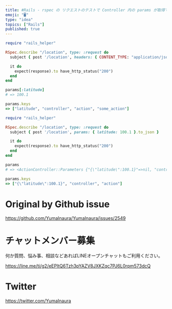 ```yaml
---
title: #Rails - rspec の リクエストのテストで Controller 内の params が取得できない -> CONTENT_TY
emoji: "🖥"
type: "idea"
topics: ["Rails"]
published: true
---
```


```rb
require "rails_helper"

RSpec.describe "/location", type: :request do
  subject { post '/location', headers: { CONTENT_TYPE: "application/json" }, params: { latitude: 100.1 }.to_json }

  it do
    expect(response).to have_http_status("200")
  end
end
````

```rb
params[:latitude]
# => 100.1

params.keys
=> ["latitude", "controller", "action", "some_action"]
```


```rb
require "rails_helper"

RSpec.describe "/location", type: :request do
  subject { post '/location', params: { latitude: 100.1 }.to_json }

  it do
    expect(response).to have_http_status("200")
  end
end
````


```rb
params
# => <ActionController::Parameters {"{\"latitude\":100.1}"=>nil, "controller"=>"some_controllers", "action"=>"some"} permitted: false>

params.keys
=> ["{\"latitude\":100.1}", "controller", "action"]
```


# Original by Github issue

https://github.com/YumaInaura/YumaInaura/issues/2549








<!-- Update From Qiita API -->

# チャットメンバー募集


何か質問、悩み事、相談などあればLINEオープンチャットもご利用ください。

https://line.me/ti/g2/eEPltQ6Tzh3pYAZV8JXKZqc7PJ6L0rpm573dcQ





# Twitter


https://twitter.com/YumaInaura


<!-- Update From Qiita API -->


